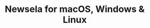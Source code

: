 ---
name: Newsela
url: 'https://newsela.com/'
category: Education
title: 'Newsela for macOS, Windows & Linux'
key: newsela

---